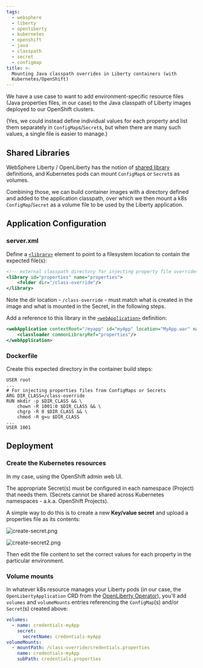 ```yaml
---
tags:
  - websphere
  - liberty
  - openliberty
  - kubernetes
  - openshift
  - java
  - classpath
  - secret
  - configmap
title: >-
  Mounting Java classpath overrides in Liberty containers (with
  Kubernetes/OpenShift)
---
```

We have a use case to want to add environment-specific resource files (Java properties files, in our case) to the Java classpath of Liberty images deployed to our OpenShift clusters.

(Yes, we could instead define individual values for each property and list them separately in `ConfigMap`s/`Secret`s, but when there are many such values, a single file is easier to manage.)

## Shared Libraries

WebSphere Liberty / OpenLiberty has the notion of [shared library](https://openliberty.io/docs/latest/class-loader-library-config.html#shrdLib) definitions, and Kubernetes pods can mount `ConfigMap`s or `Secret`s as volumes.

Combining those, we can build container images with a directory defined and added to the application classpath, over which we then mount a k8s `ConfigMap`/`Secret` as a volume file to be used by the Liberty application.

## Application Configuration

### server.xml

Define a [`<library>`](https://openliberty.io/docs/latest/reference/config/library.html) element to point to a filesystem location to contain the expected file(s):

```xml
<!-- external classpath directory for injecting property file overrides -->
<library id="properties" name="properties">
    <folder dir="/class-override"/>
</library>
```
Note the dir location - `/class-override` - must match what is created in the image and what is mounted in the Secret, in the following steps.

Add a reference to this library in the [`<webApplication>`](https://openliberty.io/docs/latest/reference/config/webApplication.html) definition:

```xml
<webApplication contextRoot="/myapp" id="myApp" location="MyApp.war" name="My Application">
    <classloader commonLibraryRef="properties"/>
</webApplication>
```

### Dockerfile

Create this expected directory in the container build steps:
```docker
USER root
...
# For injecting properties files from ConfigMaps or Secrets
ARG DIR_CLASS=/class-override
RUN mkdir -p $DIR_CLASS && \
    chown -R 1001:0 $DIR_CLASS && \
    chgrp -R 0 $DIR_CLASS && \
    chmod -R g=u $DIR_CLASS
...
USER 1001
```

## Deployment

### Create the Kubernetes resources

In my case, using the OpenShift admin web UI.

The appropriate Secret(s) must be configured in each namespace (Project) that needs them. (Secrets cannot be shared across Kubernetes namespaces - a.k.a. OpenShift Projects).

A simple way to do this is to create a new **Key/value secret** and upload a properties file as its contents:

![create-secret.png]({{site.baseurl}}/assets/create-secret.png)

![create-secret2.png]({{site.baseurl}}/assets/create-secret2.png)

Then edit the file content to set the correct values for each property in the particular environment.

### Volume mounts

In whatever k8s resource manages your Liberty pods (in our case, the `OpenLibertyApplication` CRD from the [OpenLiberty Operator](https://openliberty.io/docs/latest/open-liberty-operator.html)), you'll add `volumes` and `volumeMounts` entries referencing the `ConfigMap`(s) and/or `Secret`(s) created above:

```yaml
volumes:
  - name: credentials-myApp
    secret:
      secretName: credentials-myApp
volumeMounts:
  - mountPath: /class-override/credentials.properties
    name: credentials-myApp
    subPath: credentials.properties
```